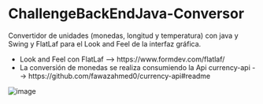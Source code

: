 # ChallengeBackEndJava-Conversor
Convertidor de unidades (monedas, longitud y temperatura) con java y Swing y FlatLaf para el Look and Feel de la interfaz gráfica.

<ul>
<li>Look and Feel con FlatLaf  --> https://www.formdev.com/flatlaf/</li>
<li>La conversión de monedas se realiza consumiendo la Api currency-api --> https://github.com/fawazahmed0/currency-api#readme </li>
</ul>

![image](https://github.com/pittuk/ChallengeBackEndJava-Conversor/assets/31288202/dd156698-44cb-47fb-a609-f7322f0c6041)



